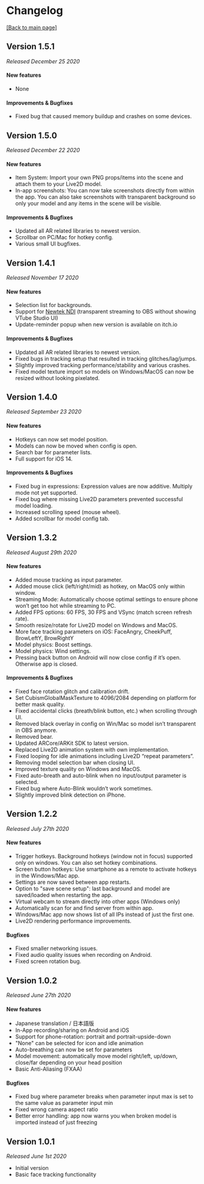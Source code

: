 # Changelog

[\[Back to main page\]](https://denchisoft.github.io/)

## Version 1.5.1

_Released December 25 2020_

#### New features
 - None

#### Improvements & Bugfixes
 - Fixed bug that caused memory buildup and crashes on some devices.
 
## Version 1.5.0

_Released December 22 2020_

#### New features
 - Item System: Import your own PNG props/items into the scene and attach them to your Live2D model.
 - In-app screenshots: You can now take screenshots directly from within the app. You can also take screenshots with transparent background so only your model and any items in the scene will be visible.

#### Improvements & Bugfixes
 - Updated all AR related libraries to newest version.
 - Scrollbar on PC/Mac for hotkey config.
 - Various small UI bugfixes.

## Version 1.4.1

_Released November 17 2020_

#### New features
 - Selection list for backgrounds.
 - Support for [Newtek NDI](https://en.wikipedia.org/wiki/Network_Device_Interface) (transparent streaming to OBS without showing VTube Studio UI)
 - Update-reminder popup when new version is available on itch.io

#### Improvements & Bugfixes
 - Updated all AR related libraries to newest version.
 - Fixed bugs in tracking setup that resulted in tracking glitches/lag/jumps.
 - Slightly improved tracking performance/stability and various crashes.
 - Fixed model texture import so models on Windows/MacOS can now be resized without looking pixelated.

## Version 1.4.0

_Released September 23 2020_

#### New features
 - Hotkeys can now set model position.
 - Models can now be moved when config is open.
 - Search bar for parameter lists.
 - Full support for iOS 14.

#### Improvements & Bugfixes
 - Fixed bug in expressions: Expression values are now additive. Multiply mode not yet supported.
 - Fixed bug where missing Live2D parameters prevented successful model loading.
 - Increased scrolling speed (mouse wheel).
 - Added scrollbar for model config tab.

## Version 1.3.2

_Released August 29th 2020_

#### New features
 - Added mouse tracking as input parameter.
 - Added mouse click (left/right/mid) as hotkey, on MacOS only within window.
 - Streaming Mode: Automatically choose optimal settings to ensure phone won’t get too hot while streaming to PC.
 - Added FPS options: 60 FPS, 30 FPS and VSync (match screen refresh rate).
 - Smooth resize/rotate for Live2D model on Windows and MacOS.
 - More face tracking parameters on iOS: FaceAngry, CheekPuff, BrowLeftY, BrowRightY
 - Model physics: Boost settings.
 - Model physics: Wind settings.
 - Pressing back button on Android will now close config if it’s open. Otherwise app is closed.
 
#### Improvements & Bugfixes
 - Fixed face rotation glitch and calibration drift.
 - Set CubismGlobalMaskTexture to 4096/2084 depending on platform for better mask quality.
 - Fixed accidental clicks (breath/blink button, etc.) when scrolling through UI.
 - Removed black overlay in config on Win/Mac so model isn’t transparent in OBS anymore.
 - Removed bear.
 - Updated ARCore/ARKit SDK to latest version.
 - Replaced Live2D animation system with own implementation.
 - Fixed looping for idle animations including Live2D “repeat parameters”.
 - Removing model selection bar when closing UI.
 - Improved texture quality on Windows and MacOS.
 - Fixed auto-breath and auto-blink when no input/output parameter is selected.
 - Fixed bug where Auto-Blink wouldn’t work sometimes.
 - Slightly improved blink detection on iPhone.

## Version 1.2.2

_Released July 27th 2020_

#### New features
 - Trigger hotkeys. Background hotkeys (window not in focus) supported only on windows. You can also set hotkey combinations.
 - Screen button hotkeys: Use smartphone as a remote to activate hotkeys in the Windows/Mac app.
 - Settings are now saved between app restarts.
 - Option to "save scene setup": last background and model are saved/loaded when restarting the app.
 - Virtual webcam to stream directly into other apps (Windows only)
 - Automatically scan for and find server from within app.
 - Windows/Mac app now shows list of all IPs instead of just the first one.
 - Live2D rendering performance improvements. 

#### Bugfixes
 - Fixed smaller networking issues.
 - Fixed audio quality issues when recording on Android.
 - Fixed screen rotation bug.

## Version 1.0.2
_Released June 27th 2020_

#### New features
 - Japanese translation / 日本語版
 - In-App recording/sharing on Android and iOS
 - Support for phone-rotation: portrait and portrait-upside-down
 - "None" can be selected for icon and idle animation
 - Auto-breathing can now be set for parameters
 - Model movement: automatically move model right/left, up/down, close/far depending on your head position
 - Basic Anti-Aliasing (FXAA)
 
#### Bugfixes
 - Fixed bug where parameter breaks when parameter input max is set to the same value as parameter input min
 - Fixed wrong camera aspect ratio
 - Better error handling: app now warns you when broken model is imported instead of just freezing

## Version 1.0.1
_Released June 1st 2020_

 - Initial version
 - Basic face tracking functionality
